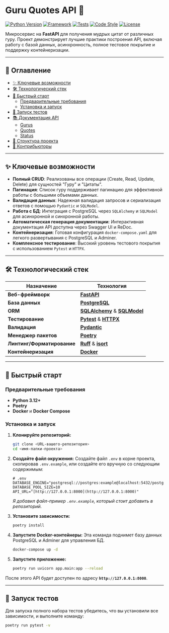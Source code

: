 # Guru Quotes API 🧘

[![Python Version](https://img.shields.io/badge/Python-3.12+-blue.svg)](https://www.python.org/downloads/)
[![Framework](https://img.shields.io/badge/Framework-FastAPI-green.svg)](https://fastapi.tiangolo.com/)
[![Tests](https://img.shields.io/badge/Tests-Pytest-informational.svg)](https://pytest.org/)
[![Code Style](https://img.shields.io/badge/Code%20Style-Ruff_&_isort-purple.svg)](https://github.com/astral-sh/ruff)
[![License](https://img.shields.io/badge/License-MIT-yellow.svg)](LICENSE)

Микросервис на **FastAPI** для получения мудрых цитат от различных гуру. Проект демонстрирует лучшие практики построения API, включая работу с базой данных, асинхронность, полное тестовое покрытие и поддержку контейнеризации.

---

## 📜 Оглавление

* [✨ Ключевые возможности](#-ключевые-возможности)
* [🛠️ Технологический стек](#-технологический-стек)
* [🚀 Быстрый старт](#-быстрый-старт)
    * [Предварительные требования](#предварительные-требования)
    * [Установка и запуск](#установка-и-запуск)
* [🧪 Запуск тестов](#-запуск-тестов)
* [📚 Документация API](#-документация-api)
    * [Gurus](#gurus)
    * [Quotes](#quotes)
    * [Status](#status)
* [📂 Структура проекта](#-структура-проекта)
* [🤝 Контрибьюторы](#-контрибьюторы)

---

## ✨ Ключевые возможности

* **Полный CRUD**: Реализованы все операции (Create, Read, Update, Delete) для сущностей "Гуру" и "Цитаты".
* **Пагинация**: Список гуру поддерживает пагинацию для эффективной работы с большими объемами данных.
* **Валидация данных**: Надежная валидация запросов и сериализация ответов с помощью `Pydantic` и `SQLModel`.
* **Работа с БД**: Интеграция с PostgreSQL через `SQLAlchemy` и `SQLModel` для асинхронной и синхронной работы.
* **Автоматическая генерация документации**: Интерактивная документация API доступна через Swagger UI и ReDoc.
* **Контейнеризация**: Готовая конфигурация `docker-compose.yaml` для легкого развертывания с PostgreSQL и Adminer.
* **Комплексное тестирование**: Высокий уровень тестового покрытия с использованием `Pytest` и `HTTPX`.

---

## 🛠️ Технологический стек

| Назначение             | Технология                                                                                                        |
| ---------------------- | ----------------------------------------------------------------------------------------------------------------- |
| **Веб-фреймворк** | [**FastAPI**](https://fastapi.tiangolo.com/)                                                                       |
| **База данных** | [**PostgreSQL**](https://www.postgresql.org/)                                                                     |
| **ORM** | [**SQLAlchemy**](https://www.sqlalchemy.org/) & [**SQLModel**](https://sqlmodel.tiangolo.com/)                     |
| **Тестирование** | [**Pytest**](https://docs.pytest.org/) & [**HTTPX**](https://www.python-httpx.org/)                                |
| **Валидация** | [**Pydantic**](https://docs.pydantic.dev/)                                                                        |
| **Менеджер пакетов** | [**Poetry**](https://python-poetry.org/)                                                                          |
| **Линтинг/Форматирование**| [**Ruff**](https://github.com/astral-sh/ruff) & [**isort**](https://pycqa.github.io/isort/)                      |
| **Контейнеризация** | [**Docker**](https://www.docker.com/)                                                                             |

---

## 🚀 Быстрый старт

### Предварительные требования

* **Python 3.12+**
* **Poetry**
* **Docker** и **Docker Compose**

### Установка и запуск

1.  **Клонируйте репозиторий:**
    ```bash
    git clone <URL-вашего-репозитория>
    cd <имя-папки-проекта>
    ```

2.  **Создайте файл окружения:**
    Создайте файл `.env` в корне проекта, скопировав `.env.example`, или создайте его вручную со следующим содержимым:
    ```dotenv
    # .env
    DATABASE_ENGINE="postgresql://postgres:example@localhost:5432/postgres"
    DATABASE_POOL_SIZE=10
    API_URL="[http://127.0.0.1:8000](http://127.0.0.1:8000)"
    ```
    *Я добавил файл-пример `.env.example`, который стоит добавить в репозиторий.*

3.  **Установите зависимости:**
    ```bash
    poetry install
    ```

4.  **Запустите Docker-контейнеры:**
    Эта команда поднимет базу данных PostgreSQL и Adminer для управления БД.
    ```bash
    docker-compose up -d
    ```

5.  **Запустите приложение:**
    ```bash
    poetry run uvicorn app.main:app --reload
    ```

После этого API будет доступен по адресу **`http://127.0.0.1:8000`**.

---

## 🧪 Запуск тестов

Для запуска полного набора тестов убедитесь, что вы установили все зависимости, и выполните команду:

```bash
poetry run pytest -v
